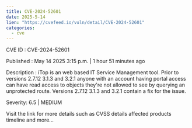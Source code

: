 ```yaml
---
title: CVE-2024-52601
date: 2025-5-14
lien: "https://cvefeed.io/vuln/detail/CVE-2024-52601"
categories:
  - cve
---
```


CVE ID : CVE-2024-52601

Published :  May 14
2025
3:15 p.m. | 1 hour
51 minutes ago

Description : iTop is an web based IT Service Management tool. Prior to versions 2.7.12
3.1.3
and 3.2.1
anyone with an account having portal access can have read access to objects they're not allowed to see by querying an unprotected route. Versions 2.7.12
3.1.3
and 3.2.1 contain a fix for the issue.

Severity: 6.5 | MEDIUM

Visit the link for more details
such as CVSS details
affected products
timeline
and more...
